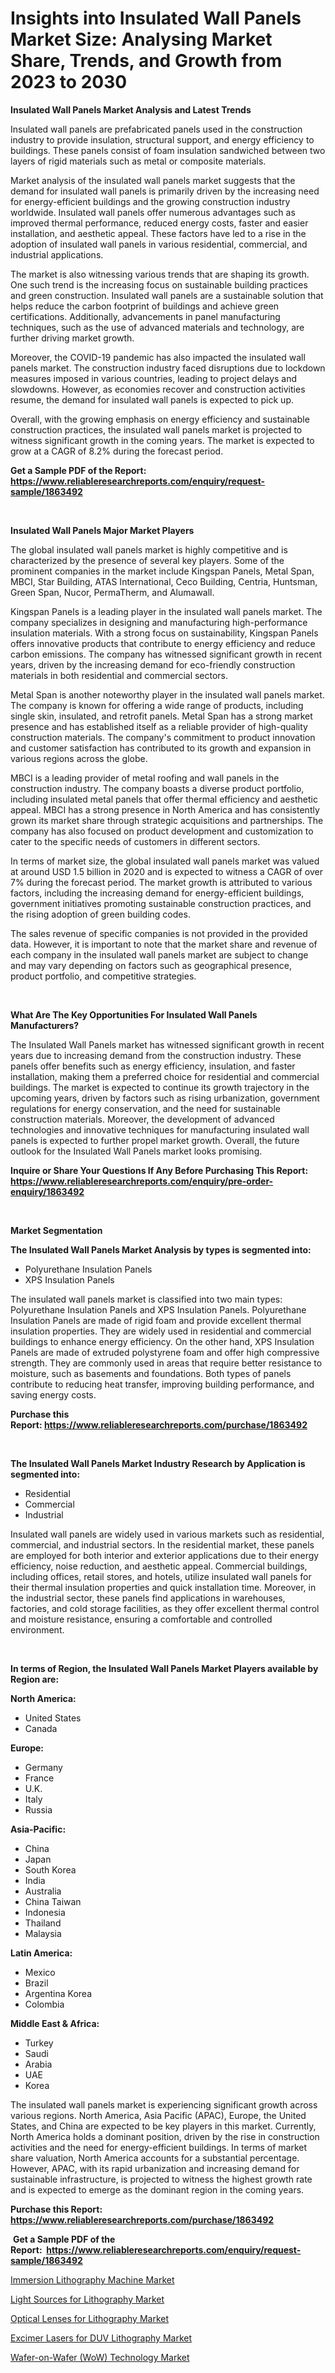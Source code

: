 <p><h1>Insights into Insulated Wall Panels Market Size: Analysing Market Share, Trends, and Growth from 2023 to 2030</h1></p><p><strong>Insulated Wall Panels Market Analysis and Latest Trends</strong></p>
<p><p>Insulated wall panels are prefabricated panels used in the construction industry to provide insulation, structural support, and energy efficiency to buildings. These panels consist of foam insulation sandwiched between two layers of rigid materials such as metal or composite materials.</p><p>Market analysis of the insulated wall panels market suggests that the demand for insulated wall panels is primarily driven by the increasing need for energy-efficient buildings and the growing construction industry worldwide. Insulated wall panels offer numerous advantages such as improved thermal performance, reduced energy costs, faster and easier installation, and aesthetic appeal. These factors have led to a rise in the adoption of insulated wall panels in various residential, commercial, and industrial applications.</p><p>The market is also witnessing various trends that are shaping its growth. One such trend is the increasing focus on sustainable building practices and green construction. Insulated wall panels are a sustainable solution that helps reduce the carbon footprint of buildings and achieve green certifications. Additionally, advancements in panel manufacturing techniques, such as the use of advanced materials and technology, are further driving market growth.</p><p>Moreover, the COVID-19 pandemic has also impacted the insulated wall panels market. The construction industry faced disruptions due to lockdown measures imposed in various countries, leading to project delays and slowdowns. However, as economies recover and construction activities resume, the demand for insulated wall panels is expected to pick up.</p><p>Overall, with the growing emphasis on energy efficiency and sustainable construction practices, the insulated wall panels market is projected to witness significant growth in the coming years. The market is expected to grow at a CAGR of 8.2% during the forecast period.</p></p>
<p><strong>Get a Sample PDF of the Report:&nbsp; <a href="https://www.reliableresearchreports.com/enquiry/request-sample/1863492">https://www.reliableresearchreports.com/enquiry/request-sample/1863492</a></strong></p>
<p>&nbsp;</p>
<p><strong>Insulated Wall Panels Major Market Players</strong></p>
<p><p>The global insulated wall panels market is highly competitive and is characterized by the presence of several key players. Some of the prominent companies in the market include Kingspan Panels, Metal Span, MBCI, Star Building, ATAS International, Ceco Building, Centria, Huntsman, Green Span, Nucor, PermaTherm, and Alumawall.</p><p>Kingspan Panels is a leading player in the insulated wall panels market. The company specializes in designing and manufacturing high-performance insulation materials. With a strong focus on sustainability, Kingspan Panels offers innovative products that contribute to energy efficiency and reduce carbon emissions. The company has witnessed significant growth in recent years, driven by the increasing demand for eco-friendly construction materials in both residential and commercial sectors.</p><p>Metal Span is another noteworthy player in the insulated wall panels market. The company is known for offering a wide range of products, including single skin, insulated, and retrofit panels. Metal Span has a strong market presence and has established itself as a reliable provider of high-quality construction materials. The company's commitment to product innovation and customer satisfaction has contributed to its growth and expansion in various regions across the globe.</p><p>MBCI is a leading provider of metal roofing and wall panels in the construction industry. The company boasts a diverse product portfolio, including insulated metal panels that offer thermal efficiency and aesthetic appeal. MBCI has a strong presence in North America and has consistently grown its market share through strategic acquisitions and partnerships. The company has also focused on product development and customization to cater to the specific needs of customers in different sectors.</p><p>In terms of market size, the global insulated wall panels market was valued at around USD 1.5 billion in 2020 and is expected to witness a CAGR of over 7% during the forecast period. The market growth is attributed to various factors, including the increasing demand for energy-efficient buildings, government initiatives promoting sustainable construction practices, and the rising adoption of green building codes. </p><p>The sales revenue of specific companies is not provided in the provided data. However, it is important to note that the market share and revenue of each company in the insulated wall panels market are subject to change and may vary depending on factors such as geographical presence, product portfolio, and competitive strategies.</p></p>
<p>&nbsp;</p>
<p><strong>What Are The Key Opportunities For Insulated Wall Panels Manufacturers?</strong></p>
<p><p>The Insulated Wall Panels market has witnessed significant growth in recent years due to increasing demand from the construction industry. These panels offer benefits such as energy efficiency, insulation, and faster installation, making them a preferred choice for residential and commercial buildings. The market is expected to continue its growth trajectory in the upcoming years, driven by factors such as rising urbanization, government regulations for energy conservation, and the need for sustainable construction materials. Moreover, the development of advanced technologies and innovative techniques for manufacturing insulated wall panels is expected to further propel market growth. Overall, the future outlook for the Insulated Wall Panels market looks promising.</p></p>
<p><strong>Inquire or Share Your Questions If Any Before Purchasing This Report: <a href="https://www.reliableresearchreports.com/enquiry/pre-order-enquiry/1863492">https://www.reliableresearchreports.com/enquiry/pre-order-enquiry/1863492</a></strong></p>
<p>&nbsp;</p>
<p><strong>Market Segmentation</strong></p>
<p><strong>The Insulated Wall Panels Market Analysis by types is segmented into:</strong></p>
<p><ul><li>Polyurethane Insulation Panels</li><li>XPS Insulation Panels</li></ul></p>
<p><p>The insulated wall panels market is classified into two main types: Polyurethane Insulation Panels and XPS Insulation Panels. Polyurethane Insulation Panels are made of rigid foam and provide excellent thermal insulation properties. They are widely used in residential and commercial buildings to enhance energy efficiency. On the other hand, XPS Insulation Panels are made of extruded polystyrene foam and offer high compressive strength. They are commonly used in areas that require better resistance to moisture, such as basements and foundations. Both types of panels contribute to reducing heat transfer, improving building performance, and saving energy costs.</p></p>
<p><strong>Purchase this Report:&nbsp;<a href="https://www.reliableresearchreports.com/purchase/1863492">https://www.reliableresearchreports.com/purchase/1863492</a></strong></p>
<p>&nbsp;</p>
<p><strong>The Insulated Wall Panels Market Industry Research by Application is segmented into:</strong></p>
<p><ul><li>Residential</li><li>Commercial</li><li>Industrial</li></ul></p>
<p><p>Insulated wall panels are widely used in various markets such as residential, commercial, and industrial sectors. In the residential market, these panels are employed for both interior and exterior applications due to their energy efficiency, noise reduction, and aesthetic appeal. Commercial buildings, including offices, retail stores, and hotels, utilize insulated wall panels for their thermal insulation properties and quick installation time. Moreover, in the industrial sector, these panels find applications in warehouses, factories, and cold storage facilities, as they offer excellent thermal control and moisture resistance, ensuring a comfortable and controlled environment.</p></p>
<p>&nbsp;</p>
<p><strong>In terms of Region, the Insulated Wall Panels Market Players available by Region are:</strong></p>
<p>
    <p> <strong> North America: </strong>
        <ul>
            <li>United States</li>
            <li>Canada</li>
        </ul>
        </p> 
    <p> <strong> Europe: </strong>
        <ul>
            <li>Germany</li>
            <li>France</li>
            <li>U.K.</li>
            <li>Italy</li>
            <li>Russia</li>
        </ul>
        </p> 
    <p> <strong> Asia-Pacific: </strong>
        <ul>
            <li>China</li>
            <li>Japan</li>
            <li>South Korea</li>
            <li>India</li>
            <li>Australia</li>
            <li>China Taiwan</li>
            <li>Indonesia</li>
            <li>Thailand</li>
            <li>Malaysia</li>
        </ul>
        </p> 
    <p> <strong> Latin America: </strong>
        <ul>
            <li>Mexico</li>
            <li>Brazil</li>
            <li>Argentina Korea</li>
            <li>Colombia</li>
        </ul>
        </p> 
    <p> <strong> Middle East & Africa: </strong>
        <ul>
            <li>Turkey</li>
            <li>Saudi</li>
            <li>Arabia</li>
            <li>UAE</li>
            <li>Korea</li>
        </ul>
    </p>
    </p>
<p><p>The insulated wall panels market is experiencing significant growth across various regions. North America, Asia Pacific (APAC), Europe, the United States, and China are expected to be key players in this market. Currently, North America holds a dominant position, driven by the rise in construction activities and the need for energy-efficient buildings. In terms of market share valuation, North America accounts for a substantial percentage. However, APAC, with its rapid urbanization and increasing demand for sustainable infrastructure, is projected to witness the highest growth rate and is expected to emerge as the dominant region in the coming years.</p></p>
<p><strong>Purchase this Report: <a href="https://www.reliableresearchreports.com/purchase/1863492">https://www.reliableresearchreports.com/purchase/1863492</a></strong></p>
<p>&nbsp;<strong>Get a Sample PDF of the Report:&nbsp;&nbsp;<a href="https://www.reliableresearchreports.com/enquiry/request-sample/1863492">https://www.reliableresearchreports.com/enquiry/request-sample/1863492</a></strong></p>
<p><strong></strong></p>
<p><p><a href="https://medium.com/@inner.zone.room/immersion-lithography-machine-market-size-reveals-the-best-marketing-channels-in-global-industry-5c0666f21b88">Immersion Lithography Machine Market</a></p><p><a href="https://medium.com/@dellkoepp/light-sources-for-lithography-market-the-key-to-successful-business-strategy-forecast-till-2030-7e1f76116d2c">Light Sources for Lithography Market</a></p><p><a href="https://medium.com/@thadnader/optical-lenses-for-lithography-market-analysis-its-cagr-market-segmentation-and-global-industry-768f69a44934">Optical Lenses for Lithography Market</a></p><p><a href="https://medium.com/@sight.lens.slot/excimer-lasers-for-duv-lithography-market-competitive-analysis-market-trends-and-forecast-to-2030-f1fe1c4f55a5">Excimer Lasers for DUV Lithography Market</a></p><p><a href="https://medium.com/@randyhuel1989/wafer-on-wafer-wow-technology-market-share-evolution-and-market-growth-trends-2023-2030-061018758d3c">Wafer-on-Wafer (WoW) Technology Market</a></p></p>